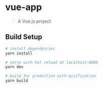 # vue-app

> A Vue.js project

## Build Setup

``` bash
# install dependencies
yarn install

# serve with hot reload at localhost:8080
yarn dev

# build for production with minification
yarn build
```
